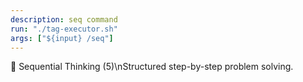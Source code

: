 ```yaml
---
description: seq command
run: "./tag-executor.sh"
args: ["${input} /seq"]
---
```


🔄 Sequential Thinking (5)\nStructured step-by-step problem solving.